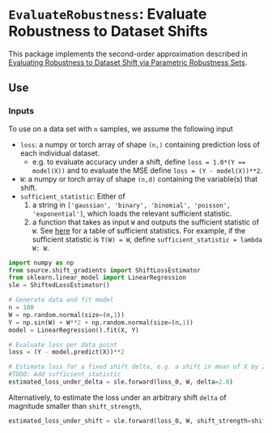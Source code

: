 # `EvaluateRobustness`: Evaluate Robustness to Dataset Shifts
This package implements the second-order approximation described in [Evaluating Robustness to Dataset Shift via Parametric Robustness Sets](). 


## Use

### Inputs 
To use on a data set with `n` samples, we assume the following input
- `loss`: a numpy or torch array of shape `(n,)` containing prediction loss of each individual dataset. 
    - e.g. to evaluate accuracy under a shift, define `loss = 1.0*(Y == model(X))` and to evaluate the MSE define `loss = (Y - model(X))**2`.
- `W`: a numpy or torch array of shape `(n,d)` containing the variable(s) that shift. 
- `sufficient_statistic`: Either of
    1. a string in `['gaussian', 'binary', 'binomial', 'poisson', 'exponential']`, which loads the relevant sufficient statistic. 
    2. a function that takes as input `W` and outputs the sufficient statistic of `W`. See [here](https://en.wikipedia.org/wiki/Exponential_family#Table_of_distributions) for a table of sufficient statistics. For example, if the sufficient statistic is `T(W) = W`, define `sufficient_statistic = lambda W: W`. 


```Python
import numpy as np
from source.shift_gradients import ShiftLossEstimator
from sklearn.linear_model import LinearRegression
sle = ShiftedLossEstimator()

# Generate data and fit model
n = 100
W = np.random.normal(size=(n,1))
Y = np.sin(W) + W**2 + np.random.normal(size=(n,1))
model = LinearRegression().fit(X, Y)

# Evaluate loss per data point 
loss = (Y - model.predict(X))**2

# Estimate loss for a fixed shift delta, e.g. a shift in mean of X by 2
#TODO: Add sufficient_statistic
estimated_loss_under_delta = sle.forward(loss_0, W, delta=2.0)
```
Alternatively, to estimate the loss under an arbitrary shift `delta` of magnitude smaller than `shift_strength`, 
```Python
estimated_loss_under_shift = sle.forward(loss_0, W, shift_strength=shift_strength)
```
